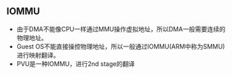 ## IOMMU
- 由于DMA不能像CPU一样通过MMU操作虚拟地址，所以DMA一般需要连续的物理地址。
- Guest OS不能直接操控物理地址，所以一般通过IOMMU(ARM中称为SMMU)进行映射翻译。
- PVU是一种IOMMU，进行2nd stage的翻译
